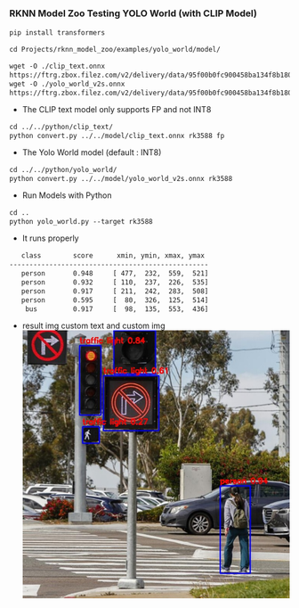 ### RKNN Model Zoo Testing YOLO World (with CLIP Model)
```shell
pip install transformers
```
```shell
cd Projects/rknn_model_zoo/examples/yolo_world/model/
```

```shell
wget -O ./clip_text.onnx https://ftrg.zbox.filez.com/v2/delivery/data/95f00b0fc900458ba134f8b180b3f7a1/examples/clip/clip_text.onnx
wget -O ./yolo_world_v2s.onnx https://ftrg.zbox.filez.com/v2/delivery/data/95f00b0fc900458ba134f8b180b3f7a1/examples/yolo_world/yolo_world_v2s.onnx
```

- The CLIP text model only supports FP and not INT8
```shell
cd ../../python/clip_text/
python convert.py ../../model/clip_text.onnx rk3588 fp
```
- The Yolo World model (default : INT8)
```shell
cd ../../python/yolo_world/
python convert.py ../../model/yolo_world_v2s.onnx rk3588
```

- Run Models with Python
```shell
cd ..
python yolo_world.py --target rk3588
```

- It runs properly
```text
   class        score      xmin, ymin, xmax, ymax
--------------------------------------------------
   person       0.948     [ 477,  232,  559,  521]
   person       0.932     [ 110,  237,  226,  535]
   person       0.917     [ 211,  242,  283,  508]
   person       0.595     [  80,  326,  125,  514]
    bus         0.917     [  98,  135,  553,  436]
```

- result img custom text and custom img
![img](result.jpg)
